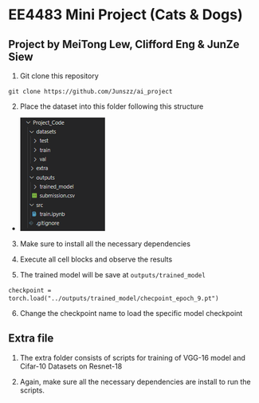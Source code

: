 # EE4483 Mini Project (Cats & Dogs)
## Project by MeiTong Lew, Clifford Eng & JunZe Siew

1. Git clone this repository 
```
git clone https://github.com/Junszz/ai_project
```

2. Place the dataset into this folder following this structure
- ![Image](images/file.png)

3. Make sure to install all the necessary dependencies

4. Execute all cell blocks and observe the results

5. The trained model will be save at `outputs/trained_model`
```
checkpoint = torch.load("../outputs/trained_model/checpoint_epoch_9.pt")
```

6. Change the checkpoint name to load the specific model checkpoint

## Extra file
1. The extra folder consists of scripts for training of VGG-16 model and Cifar-10 Datasets on Resnet-18

2. Again, make sure all the necessary dependencies are install to run the scripts.